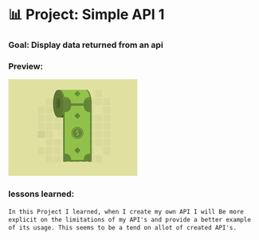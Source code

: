 # 📊 Project: Simple API 1

### Goal: Display data returned from an api

### Preview:

![alt tag](Money.png)

### lessons learned:

```
In this Project I learned, when I create my own API I will Be more explicit on the limitations of my API's and provide a better example of its usage. This seems to be a tend on allot of created API's.

```

